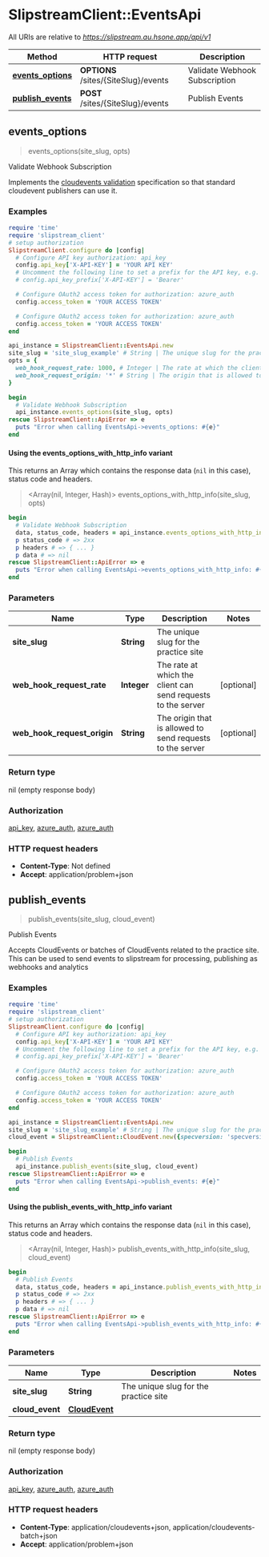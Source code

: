 # SlipstreamClient::EventsApi

All URIs are relative to *https://slipstream.au.hsone.app/api/v1*

| Method | HTTP request | Description |
| ------ | ------------ | ----------- |
| [**events_options**](EventsApi.md#events_options) | **OPTIONS** /sites/{SiteSlug}/events | Validate Webhook Subscription |
| [**publish_events**](EventsApi.md#publish_events) | **POST** /sites/{SiteSlug}/events | Publish Events |


## events_options

> events_options(site_slug, opts)

Validate Webhook Subscription

Implements the [cloudevents validation](https://github.com/cloudevents/spec/blob/main/cloudevents/http-webhook.md#41-validation-request) specification so that standard cloudevent publishers can use it.

### Examples

```ruby
require 'time'
require 'slipstream_client'
# setup authorization
SlipstreamClient.configure do |config|
  # Configure API key authorization: api_key
  config.api_key['X-API-KEY'] = 'YOUR API KEY'
  # Uncomment the following line to set a prefix for the API key, e.g. 'Bearer' (defaults to nil)
  # config.api_key_prefix['X-API-KEY'] = 'Bearer'

  # Configure OAuth2 access token for authorization: azure_auth
  config.access_token = 'YOUR ACCESS TOKEN'

  # Configure OAuth2 access token for authorization: azure_auth
  config.access_token = 'YOUR ACCESS TOKEN'
end

api_instance = SlipstreamClient::EventsApi.new
site_slug = 'site_slug_example' # String | The unique slug for the practice site
opts = {
  web_hook_request_rate: 1000, # Integer | The rate at which the client can send requests to the server
  web_hook_request_origin: '*' # String | The origin that is allowed to send requests to the server
}

begin
  # Validate Webhook Subscription
  api_instance.events_options(site_slug, opts)
rescue SlipstreamClient::ApiError => e
  puts "Error when calling EventsApi->events_options: #{e}"
end
```

#### Using the events_options_with_http_info variant

This returns an Array which contains the response data (`nil` in this case), status code and headers.

> <Array(nil, Integer, Hash)> events_options_with_http_info(site_slug, opts)

```ruby
begin
  # Validate Webhook Subscription
  data, status_code, headers = api_instance.events_options_with_http_info(site_slug, opts)
  p status_code # => 2xx
  p headers # => { ... }
  p data # => nil
rescue SlipstreamClient::ApiError => e
  puts "Error when calling EventsApi->events_options_with_http_info: #{e}"
end
```

### Parameters

| Name | Type | Description | Notes |
| ---- | ---- | ----------- | ----- |
| **site_slug** | **String** | The unique slug for the practice site |  |
| **web_hook_request_rate** | **Integer** | The rate at which the client can send requests to the server | [optional] |
| **web_hook_request_origin** | **String** | The origin that is allowed to send requests to the server | [optional] |

### Return type

nil (empty response body)

### Authorization

[api_key](../README.md#api_key), [azure_auth](../README.md#azure_auth), [azure_auth](../README.md#azure_auth)

### HTTP request headers

- **Content-Type**: Not defined
- **Accept**: application/problem+json


## publish_events

> publish_events(site_slug, cloud_event)

Publish Events

Accepts CloudEvents or batches of CloudEvents related to the practice site. This can be used to send events to slipstream for processing, publishing as webhooks and analytics

### Examples

```ruby
require 'time'
require 'slipstream_client'
# setup authorization
SlipstreamClient.configure do |config|
  # Configure API key authorization: api_key
  config.api_key['X-API-KEY'] = 'YOUR API KEY'
  # Uncomment the following line to set a prefix for the API key, e.g. 'Bearer' (defaults to nil)
  # config.api_key_prefix['X-API-KEY'] = 'Bearer'

  # Configure OAuth2 access token for authorization: azure_auth
  config.access_token = 'YOUR ACCESS TOKEN'

  # Configure OAuth2 access token for authorization: azure_auth
  config.access_token = 'YOUR ACCESS TOKEN'
end

api_instance = SlipstreamClient::EventsApi.new
site_slug = 'site_slug_example' # String | The unique slug for the practice site
cloud_event = SlipstreamClient::CloudEvent.new({specversion: 'specversion_example', id: 'id_example', source: 'source_example', type: 'Slipstream.UrlShortener.UrlCreated'}) # CloudEvent | 

begin
  # Publish Events
  api_instance.publish_events(site_slug, cloud_event)
rescue SlipstreamClient::ApiError => e
  puts "Error when calling EventsApi->publish_events: #{e}"
end
```

#### Using the publish_events_with_http_info variant

This returns an Array which contains the response data (`nil` in this case), status code and headers.

> <Array(nil, Integer, Hash)> publish_events_with_http_info(site_slug, cloud_event)

```ruby
begin
  # Publish Events
  data, status_code, headers = api_instance.publish_events_with_http_info(site_slug, cloud_event)
  p status_code # => 2xx
  p headers # => { ... }
  p data # => nil
rescue SlipstreamClient::ApiError => e
  puts "Error when calling EventsApi->publish_events_with_http_info: #{e}"
end
```

### Parameters

| Name | Type | Description | Notes |
| ---- | ---- | ----------- | ----- |
| **site_slug** | **String** | The unique slug for the practice site |  |
| **cloud_event** | [**CloudEvent**](CloudEvent.md) |  |  |

### Return type

nil (empty response body)

### Authorization

[api_key](../README.md#api_key), [azure_auth](../README.md#azure_auth), [azure_auth](../README.md#azure_auth)

### HTTP request headers

- **Content-Type**: application/cloudevents+json, application/cloudevents-batch+json
- **Accept**: application/problem+json

